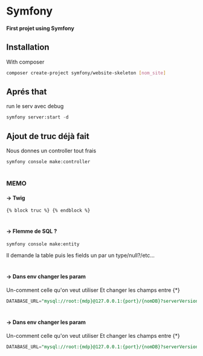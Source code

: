 # Symfony

#### First projet using Symfony

## Installation

With composer

```bash
composer create-project symfony/website-skeleton [nom_site]
```

## Aprés that

run le serv avec debug
```python
symfony server:start -d
```

## Ajout de truc déjà fait 
Nous donnes un controller tout frais
```bash
symfony console make:controller
```


#
### MEMO

#### -> Twig

```
{% block truc %} {% endblock %}
```
#
#### -> Flemme de SQL ?

```
symfony console make:entity
```
Il demande la table puis les fields un par un type/null?/etc...
#
#### -> Dans env changer les param
Un-comment celle qu'on veut utiliser
Et changer les champs entre {*}


```sql
DATABASE_URL="mysql://root:{mdp}@127.0.0.1:{port}/{nomDB}?serverVersion=8&charset=utf8mb4"
```
#
#### -> Dans env changer les param
Un-comment celle qu'on veut utiliser
Et changer les champs entre {*}


```sql
DATABASE_URL="mysql://root:{mdp}@127.0.0.1:{port}/{nomDB}?serverVersion=8&charset=utf8mb4"
```
